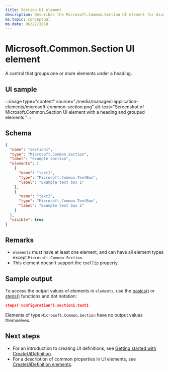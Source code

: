 ```yaml
---
title: Section UI element
description: Describes the Microsoft.Common.Section UI element for Azure portal. Use to group elements in the portal for deploying managed applications.
ms.topic: conceptual
ms.date: 06/27/2018
---
```


# Microsoft.Common.Section UI element

A control that groups one or more elements under a heading.

## UI sample

:::image type="content" source="./media/managed-application-elements/microsoft-common-section.png" alt-text="Screenshot of Microsoft.Common.Section UI element with a heading and grouped elements.":::

## Schema

```json
{
  "name": "section1",
  "type": "Microsoft.Common.Section",
  "label": "Example section",
  "elements": [
    {
      "name": "text1",
      "type": "Microsoft.Common.TextBox",
      "label": "Example text box 1"
    },
    {
      "name": "text2",
      "type": "Microsoft.Common.TextBox",
      "label": "Example text box 2"
    }
  ],
  "visible": true
}
```

## Remarks

- `elements` must have at least one element, and can have all element types except `Microsoft.Common.Section`.
- This element doesn't support the `toolTip` property.

## Sample output
To access the output values of elements in `elements`, use the [basics()](create-ui-definition-referencing-functions.md#basics) or [steps()](create-ui-definition-referencing-functions.md#steps) functions and dot notation:

```json
steps('configuration').section1.text1
```

Elements of type `Microsoft.Common.Section` have no output values themselves.

## Next steps

* For an introduction to creating UI definitions, see [Getting started with CreateUiDefinition](create-uidefinition-overview.md).
* For a description of common properties in UI elements, see [CreateUiDefinition elements](create-uidefinition-elements.md).
